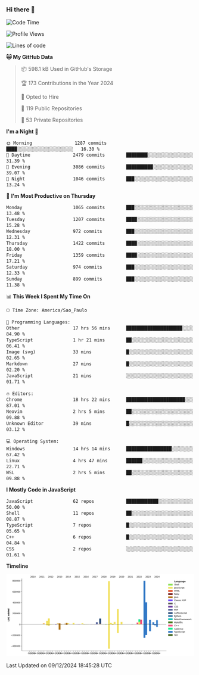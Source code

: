 ### Hi there 👋

<!--START_SECTION:waka-->
![Code Time](http://img.shields.io/badge/Code%20Time-6%2C741%20hrs%2022%20mins-blue)

![Profile Views](http://img.shields.io/badge/Profile%20Views-0-blue)

![Lines of code](https://img.shields.io/badge/From%20Hello%20World%20I%27ve%20Written-3.3%20million%20lines%20of%20code-blue)

**🐱 My GitHub Data** 

> 📦 598.1 kB Used in GitHub's Storage 
 > 
> 🏆 173 Contributions in the Year 2024
 > 
> 💼 Opted to Hire
 > 
> 📜 119 Public Repositories 
 > 
> 🔑 53 Private Repositories 
 > 
**I'm a Night 🦉** 

```text
🌞 Morning                1287 commits        ████░░░░░░░░░░░░░░░░░░░░░   16.30 % 
🌆 Daytime                2479 commits        ████████░░░░░░░░░░░░░░░░░   31.39 % 
🌃 Evening                3086 commits        ██████████░░░░░░░░░░░░░░░   39.07 % 
🌙 Night                  1046 commits        ███░░░░░░░░░░░░░░░░░░░░░░   13.24 % 
```
📅 **I'm Most Productive on Thursday** 

```text
Monday                   1065 commits        ███░░░░░░░░░░░░░░░░░░░░░░   13.48 % 
Tuesday                  1207 commits        ████░░░░░░░░░░░░░░░░░░░░░   15.28 % 
Wednesday                972 commits         ███░░░░░░░░░░░░░░░░░░░░░░   12.31 % 
Thursday                 1422 commits        ████░░░░░░░░░░░░░░░░░░░░░   18.00 % 
Friday                   1359 commits        ████░░░░░░░░░░░░░░░░░░░░░   17.21 % 
Saturday                 974 commits         ███░░░░░░░░░░░░░░░░░░░░░░   12.33 % 
Sunday                   899 commits         ███░░░░░░░░░░░░░░░░░░░░░░   11.38 % 
```


📊 **This Week I Spent My Time On** 

```text
🕑︎ Time Zone: America/Sao_Paulo

💬 Programming Languages: 
Other                    17 hrs 56 mins      █████████████████████░░░░   84.90 % 
TypeScript               1 hr 21 mins        ██░░░░░░░░░░░░░░░░░░░░░░░   06.41 % 
Image (svg)              33 mins             █░░░░░░░░░░░░░░░░░░░░░░░░   02.65 % 
Markdown                 27 mins             █░░░░░░░░░░░░░░░░░░░░░░░░   02.20 % 
JavaScript               21 mins             ░░░░░░░░░░░░░░░░░░░░░░░░░   01.71 % 

🔥 Editors: 
Chrome                   18 hrs 22 mins      ██████████████████████░░░   87.01 % 
Neovim                   2 hrs 5 mins        ██░░░░░░░░░░░░░░░░░░░░░░░   09.88 % 
Unknown Editor           39 mins             █░░░░░░░░░░░░░░░░░░░░░░░░   03.12 % 

💻 Operating System: 
Windows                  14 hrs 14 mins      █████████████████░░░░░░░░   67.42 % 
Linux                    4 hrs 47 mins       ██████░░░░░░░░░░░░░░░░░░░   22.71 % 
WSL                      2 hrs 5 mins        ██░░░░░░░░░░░░░░░░░░░░░░░   09.88 % 
```

**I Mostly Code in JavaScript** 

```text
JavaScript               62 repos            ████████████░░░░░░░░░░░░░   50.00 % 
Shell                    11 repos            ██░░░░░░░░░░░░░░░░░░░░░░░   08.87 % 
TypeScript               7 repos             █░░░░░░░░░░░░░░░░░░░░░░░░   05.65 % 
C++                      6 repos             █░░░░░░░░░░░░░░░░░░░░░░░░   04.84 % 
CSS                      2 repos             ░░░░░░░░░░░░░░░░░░░░░░░░░   01.61 % 
```



**Timeline**

![Lines of Code chart](https://raw.githubusercontent.com/jampow/jampow/master/assets/bar_graph.png)


 Last Updated on 09/12/2024 18:45:28 UTC
<!--END_SECTION:waka-->
